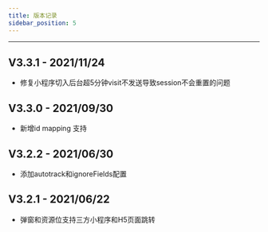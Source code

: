 ```yaml
---
title: 版本记录
sidebar_position: 5
---
```

-----

## V3.3.1 - 2021/11/24

* 修复小程序切入后台超5分钟visit不发送导致session不会重置的问题

## V3.3.0 - 2021/09/30

* 新增id mapping 支持



## V3.2.2 - 2021/06/30

* 添加autotrack和ignoreFields配置



## V3.2.1 - 2021/06/22

* 弹窗和资源位支持三方小程序和H5页面跳转
